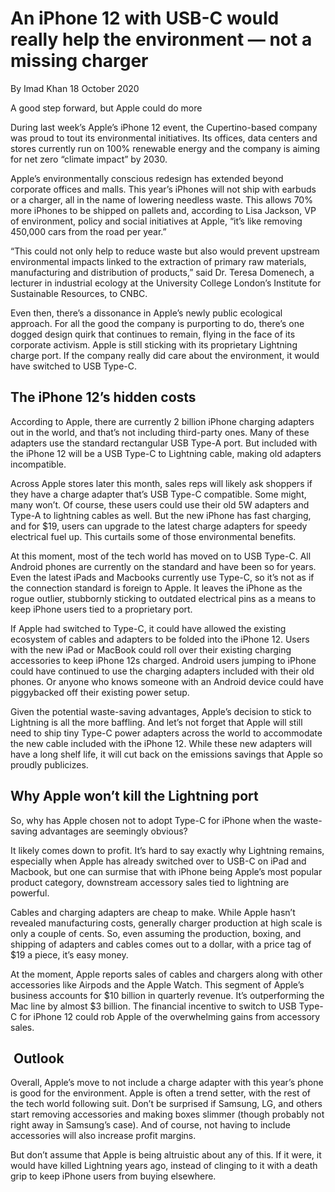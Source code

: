An iPhone 12 with USB-C would really help the environment — not a missing charger
=================================================================================


By
Imad Khan
18 October 2020


A good step forward, but Apple could do more

During last week’s Apple’s iPhone 12 event, the Cupertino-based company was proud to tout its environmental initiatives. Its offices, data centers and stores currently run on 100% renewable energy and the company is aiming for net zero “climate impact” by 2030. 

Apple’s environmentally conscious redesign has extended beyond corporate offices and malls. This year’s iPhones will not ship with earbuds or a charger, all in the name of lowering needless waste. This allows 70% more iPhones to be shipped on pallets and, according to Lisa Jackson, VP of environment, policy and social initiatives at Apple, “it’s like removing 450,000 cars from the road per year.” 

“This could not only help to reduce waste but also would prevent upstream environmental impacts linked to the extraction of primary raw materials, manufacturing and distribution of products,” said Dr. Teresa Domenech, a lecturer in industrial ecology at the University College London’s Institute for Sustainable Resources, to CNBC.

Even then, there’s a dissonance in Apple’s newly public ecological approach. For all the good the company is purporting to do, there’s one dogged design quirk that continues to remain, flying in the face of its corporate activism. Apple is still sticking with its proprietary Lightning charge port. If the company really did care about the environment, it would have switched to USB Type-C. 

The iPhone 12’s hidden costs  
------------------------------





According to Apple, there are currently 2 billion iPhone charging adapters out in the world, and that’s not including third-party ones. Many of these adapters use the standard rectangular USB Type-A port. But included with the iPhone 12 will be a USB Type-C to Lightning cable, making old adapters incompatible.

Across Apple stores later this month, sales reps will likely ask shoppers if they have a charge adapter that’s USB Type-C compatible. Some might, many won’t. Of course, these users could use their old 5W adapters and Type-A to lightning cables as well. But the new iPhone has fast charging, and for $19, users can upgrade to the latest charge adapters for speedy electrical fuel up. This curtails some of those environmental benefits.

At this moment, most of the tech world has moved on to USB Type-C. All Android phones are currently on the standard and have been so for years. Even the latest iPads and Macbooks currently use Type-C, so it’s not as if the connection standard is foreign to Apple. It leaves the iPhone as the rogue outlier, stubbornly sticking to outdated electrical pins as a means to keep iPhone users tied to a proprietary port. 

If Apple had switched to Type-C, it could have allowed the existing ecosystem of cables and adapters to be folded into the iPhone 12. Users with the new iPad or MacBook could roll over their existing charging accessories to keep iPhone 12s charged. Android users jumping to iPhone could have continued to use the charging adapters included with their old phones. Or anyone who knows someone with an Android device could have piggybacked off their existing power setup. 

Given the potential waste-saving advantages, Apple’s decision to stick to Lightning is all the more baffling. And let’s not forget that Apple will still need to ship tiny Type-C power adapters across the world to accommodate the new cable included with the iPhone 12. While these new adapters will have a long shelf life, it will cut back on the emissions savings that Apple so proudly publicizes. 

Why Apple won’t kill the Lightning port 
----------------------------------------



So, why has Apple chosen not to adopt Type-C for iPhone when the waste-saving advantages are seemingly obvious?

It likely comes down to profit. It’s hard to say exactly why Lightning remains, especially when Apple has already switched over to USB-C on iPad and Macbook, but one can surmise that with iPhone being Apple’s most popular product category, downstream accessory sales tied to lightning are powerful.

Cables and charging adapters are cheap to make. While Apple hasn’t revealed manufacturing costs, generally charger production at high scale is only a couple of cents. So, even assuming the production, boxing, and shipping of adapters and cables comes out to a dollar, with a price tag of $19 a piece, it’s easy money. 

At the moment, Apple reports sales of cables and chargers along with other accessories like Airpods and the Apple Watch. This segment of Apple’s business accounts for $10 billion in quarterly revenue. It’s outperforming the Mac line by almost $3 billion. The financial incentive to switch to USB Type-C for iPhone 12 could rob Apple of the overwhelming gains from accessory sales.  

 Outlook 
---------

Overall, Apple’s move to not include a charge adapter with this year’s phone is good for the environment. Apple is often a trend setter, with the rest of the tech world following suit. Don’t be surprised if Samsung, LG, and others start removing accessories and making boxes slimmer (though probably not right away in Samsung’s case). And of course, not having to include accessories will also increase profit margins. 

But don’t assume that Apple is being altruistic about any of this. If it were, it would have killed Lightning years ago, instead of clinging to it with a death grip to keep iPhone users from buying elsewhere.